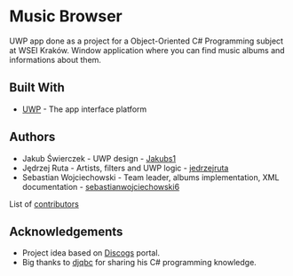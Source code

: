 # Music Browser

UWP app done as a project for a Object-Oriented C# Programming subject at WSEI Kraków.
Window application where you can find music albums and informations about them.

## Built With

* [UWP](https://docs.microsoft.com/pl-pl/windows/uwp/) - The app interface platform

## Authors

* Jakub Świerczek -  UWP design - [Jakubs1](https://github.com/Jakubs1)
* Jędrzej Ruta - Artists, filters and UWP logic - [jedrzejruta](https://github.com/jedrzejruta)
* Sebastian Wojciechowski - Team leader, albums implementation, XML documentation - [sebastianwojciechowski6](https://github.com/sebastianwojciechowski6)

List of [contributors](https://github.com/sebastianwojciechowski6/MusicBrowser/contributors)

## Acknowledgements

* Project idea based on [Discogs](https://discogs.com) portal.
* Big thanks to [djqbc](https://github.com/djqbc) for sharing his C# programming knowledge.
